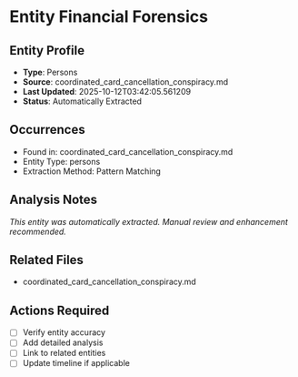# Entity Financial Forensics

## Entity Profile
- **Type**: Persons
- **Source**: coordinated_card_cancellation_conspiracy.md
- **Last Updated**: 2025-10-12T03:42:05.561209
- **Status**: Automatically Extracted

## Occurrences
- Found in: coordinated_card_cancellation_conspiracy.md
- Entity Type: persons
- Extraction Method: Pattern Matching

## Analysis Notes
*This entity was automatically extracted. Manual review and enhancement recommended.*

## Related Files
- coordinated_card_cancellation_conspiracy.md

## Actions Required
- [ ] Verify entity accuracy
- [ ] Add detailed analysis
- [ ] Link to related entities
- [ ] Update timeline if applicable
